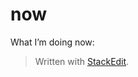 # now

What I’m doing now:



> Written with [StackEdit](https://stackedit.io/).
<!--stackedit_data:
eyJoaXN0b3J5IjpbLTEzODA5NTQxNDFdfQ==
-->